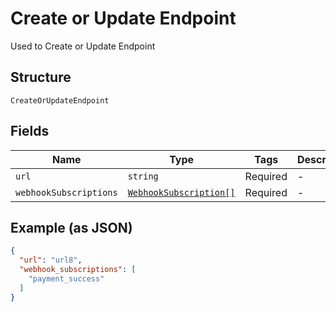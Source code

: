 
# Create or Update Endpoint

Used to Create or Update Endpoint

## Structure

`CreateOrUpdateEndpoint`

## Fields

| Name | Type | Tags | Description |
|  --- | --- | --- | --- |
| `url` | `string` | Required | - |
| `webhookSubscriptions` | [`WebhookSubscription[]`](../../doc/models/webhook-subscription.md) | Required | - |

## Example (as JSON)

```json
{
  "url": "url8",
  "webhook_subscriptions": [
    "payment_success"
  ]
}
```

